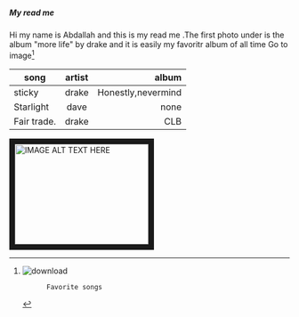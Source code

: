 ##### My read me
Hi my name is Abdallah and this is my read me .The first photo under is the album "more life" by drake and it is easily my favoritr album of all time
Go to image[^1]
[^1]:![download](https://user-images.githubusercontent.com/112539089/188311138-e6c45b67-5861-47f2-bfad-003b60a27647.jpg)
  
              Favorite songs
| song          | artist        | album  |
| ------------- |:-------------:| -----:|
| sticky        | drake         |Honestly,nevermind |
| Starlight     | dave          |  none |
| Fair trade.   | drake         | CLB   |


<a href="http://www.youtube.com/watch?feature=player_embedded&v=YOUTUBE_VIDEO_ID_HERE
" target="_blank"><img src="http://img.youtube.com/vi/nIow78eflKg/0.jpg" 
alt="IMAGE ALT TEXT HERE" width="240" height="180" border="10" /></a>
